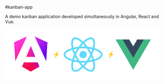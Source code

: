 #kanban-app

A demo kanban application developed simultaneously in Angular, React and Vue.

![Logos](res/logos.png)
